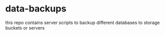 # data-backups
this repo contains server scripts to backup different databases to storage buckets or servers
